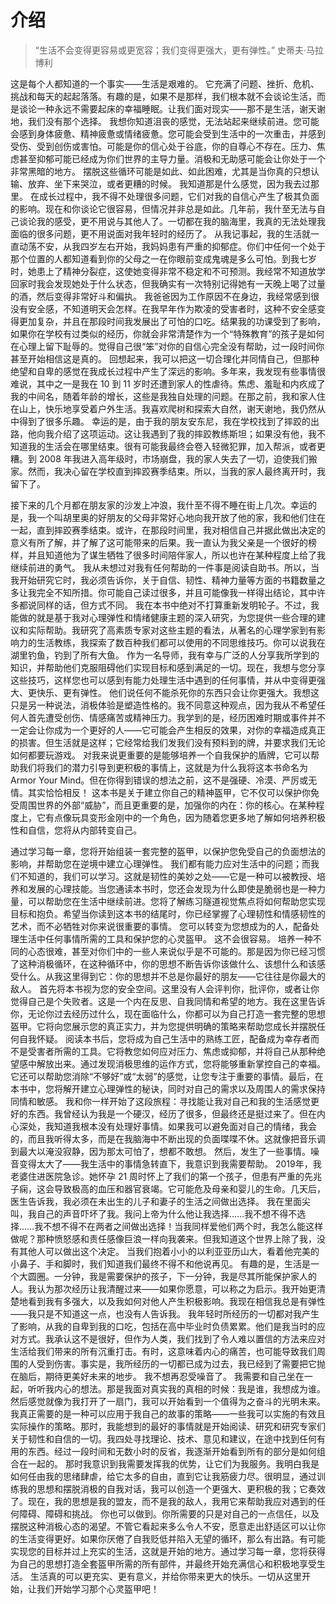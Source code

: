 # 介绍
> “生活不会变得更容易或更宽容；我们变得更强大，更有弹性。”
> 史蒂夫·马拉博利

这是每个人都知道的一个事实——生活是艰难的。
它充满了问题、挫折、危机、挑战和每天的起起落落。有趣的是，如果不是那样，我们根本就不会谈论生活，而是谈论一种永远不需要起床的幸福睡眠。让我们面对现实——那不是生活，谢天谢地，我们没有那个选择。
我想你知道沮丧的感觉，无法站起来继续前进。您可能会感到身体疲惫、精神疲惫或情绪疲惫。您可能会受到生活中的一次重击，并感到受伤、受到创伤或害怕。可能是你的信心处于谷底，你的自尊心不存在。压力、焦虑甚至抑郁可能已经成为你们世界的主导力量。消极和无助感可能会让你处于一个非常黑暗的地方。
摆脱这些循环可能是如此、如此困难，尤其是当你真的只想认输、放弃、坐下来哭泣，或者更糟的时候。
我知道那是什么感觉，因为我去过那里。
在成长过程中，我不得不处理很多问题，它们对我的自信心产生了极其负面的影响。现在和你谈论它很容易，但情况并非总是如此。几年前，我什至无法与自己谈论我的感受，更不用说与其他人了。一切都在我的脑海里，我真的无法处理我面临的很多问题，更不用说面对我年轻时的经历了。
从我记事起，我的生活就一直动荡不安，从我四岁左右开始，我妈妈患有严重的抑郁症。你们中任何一个处于那个位置的人都知道看到你的父母之一在你眼前变成鬼魂是多么可怕。到我七岁时，她患上了精神分裂症，这使她变得非常不稳定和不可预测。我经常不知道放学回家时我会发现她处于什么状态，但我确实有一次特别记得她有一天晚上喝了过量的酒，然后变得非常好斗和偏执。
我爸爸因为工作原因不在身边，我经常感到很没有安全感，不知道明天会怎样。在我早年作为欺凌的受害者时，这种不安全感变得更加复杂，并且在那段时间我发展出了可怕的口吃。结果我的功课受到了影响，如果你在学校有过类似的经历，你就会非常清楚作为一个“特殊教育”的孩子是如何在心理上留下耻辱的。觉得自己很“笨”对你的自信心完全没有帮助，过一段时间你甚至开始相信这是真的。
回想起来，我可以把这一切合理化并同情自己，但那种绝望和自卑的感觉在我成长过程中产生了深远的影响。多年来，我发现有些事情很难说，其中之一是我在 10 到 11 岁时还遭到家人的性虐待。焦虑、羞耻和内疚成了我的中间名，随着年龄的增长，这些是我独自处理的问题。在那之前，我和家人住在山上，快乐地享受着户外生活。我喜欢爬树和探索大自然，谢天谢地，我仍然从中得到了很多乐趣。
幸运的是，由于我的朋友安东尼，我在学校找到了摔跤的出路，他向我介绍了这项运动。这让我遇到了我的摔跤教练斯坦；如果没有他，我不知道我的生活会在哪里结束。很有可能我最终会卷入轻微犯罪，加入帮派，或者更糟。到 2008 年我进入高年级时，市场崩盘，我的家人失去了一切，迫使我们搬家。然而，我决心留在学校直到摔跤赛季结束。所以，当我的家人最终离开时，我留下了。

接下来的几个月都在朋友家的沙发上冲浪，我什至不得不睡在街上几次。幸运的是，我一个叫胡里奥的好朋友的父母非常好心地向我开放了他的家，我和他们住在一起，直到摔跤赛季结束。或许，在那段时间里，我对相信自己并据此做出决定的意义有所了解，并了解了这可能带来的后果。我一直认为我父亲是一个很好的榜样，并且知道他为了谋生牺牲了很多时间陪伴家人，所以也许在某种程度上给了我继续前进的勇气。
我从未想过对我有任何帮助的一件事是阅读自助书。所以，当我开始研究它时，我必须告诉你，关于自信、韧性、精神力量等方面的书籍数量之多让我完全不知所措。你可能自己读过很多，并且可能像我一样得出结论，其中许多都说同样的话，但方式不同。
我在本书中绝对不打算重新发明轮子。不过，我能做的就是基于我对心理弹性和情绪健康主题的深入研究，为您提供一些合理的建议和实际帮助。我研究了高素质专家对这些主题的看法，从著名的心理学家到有影响力的生活教练，我探索了数百种我们都可以使用的不同思维技巧。你可以说我在湖里钓鱼，钓到了所有大鱼。
作为一名导师，我有幸与广泛的人分享我所学到的知识，并帮助他们克服阻碍他们实现目标和感到满足的一切。现在，我想与您分享这些技巧，这样您也可以感到有能力处理生活中遇到的任何事情，并从中变得更强大、更快乐、更有弹性。
他们说任何不能杀死你的东西只会让你更强大。我想这只是另一种说法，消极体验是塑造性格的。我不同意这种观点，因为我从不希望任何人首先遭受创伤、情感痛苦或精神压力。我学到的是，经历困难时期或事件并不一定会让你成为一个更好的人——它可能会产生相反的效果，对你的幸福造成真正的损害。但生活就是这样；它经常给我们发我们没有预料到的牌，并要求我们无论如何都要玩游戏。
对我来说更重要的是能够培养一个自我保护的盾牌，它可以帮助我们将我们的潜力引导到更积极的事情上，这就是为什么我将这本书命名为 Armor Your Mind。但在你得到错误的想法之前，这不是强硬、冷漠、严厉或无情。其实恰恰相反！
这本书是关于建立你自己的精神盔甲，它不仅可以保护你免受周围世界的外部“威胁”，而且更重要的是，加强你的内在：你的核心。在某种程度上，它有点像玩具变形金刚中的一个角色，因为随着您更多地了解如何培养积极性和自信，您将从内部转变自己。

通过学习每一章，您将开始组装一套完整的盔甲，以保护您免受自己的负面想法的影响，并帮助您在逆境中建立心理弹性。
我们都有能力应对生活中的问题；而我们不知道的，我们可以学习。这就是韧性的美妙之处——它是一种可以被教授、培养和发展的心理技能。当您通读本书时，您还会发现为什么即使是脆弱也是一种力量，可以帮助您在生活中继续前进。您将了解练习隧道视觉焦点将如何帮助您实现目标和抱负。希望当你读到这本书的结尾时，你已经掌握了心理韧性和情感韧性的艺术，而不必牺牲对你来说很重要的事情。
您可以转变为您想成为的人，配备处理生活中任何事情所需的工具和保护您的心灵盔甲。
这不会很容易。
培养一种不同的心态很难，甚至对你们中的一些人来说似乎是不可能的。那是因为你已经习惯了这种消极循环，在这种循环中，你的思想不断告诉你该做什么、该想什么和该感受什么。从我这里得到它：你的思想并不总是你最好的朋友——它往往是你最大的敌人。
首先将本书视为您的安全空间。这里没有人会评判你，批评你，或者让你觉得自己是个失败者。这是一个内在反思、自我同情和希望的地方。我在这里告诉你，无论你过去经历过什么，现在面临什么，你都可以为自己打造一套完整的思想盔甲。它将向您展示您的真正实力，并为您提供明确的策略来帮助您成长并摆脱任何自我怀疑。
阅读本书后，您将成为自己生活中的熟练工匠，配备成为幸存者而不是受害者所需的工具。它将教您如何应对压力、焦虑或抑郁，并将自己从那种绝望感中解放出来。通过发现消极思维的运作方式，您将能够重新掌控自己的幸福。它还可以帮助您消除“不够好”或“太弱”的感觉，让您专注于重要的事情。最后，在本书中，您将解开建立心理弹性的秘诀，同时对自己的需求以及周围人的需求保持同情和敏感。
我和你一样开始了这段旅程：寻找能让我对自己和我的生活感觉更好的东西。我曾经认为我是一个硬汉，经历了很多，但最终还是挺过来了。但在内心深处，我知道我根本没有处理好事情。如果我可以避免面对自己的情绪，我会的，而且我听得太多，而是在我脑海中不断出现的负面喋喋不休。这就像把音乐调到最大以淹没寂静，因为那太可怕了，想都不敢想。
然后，发生了一些事情。噪音变得太大了——我生活中的事情急转直下，我意识到我需要帮助。
2019年，我老婆住进医院急诊。她怀孕 21 周时怀上了我们的第一个孩子，但患有严重的先兆子痫，这会导致极高的血压和器官衰竭。它可能危及母亲和婴儿的生命。几天后，医生告诉我，我必须在未出生的儿子和妻子的生活之间做出选择。
我在里面尖叫，我自己的声音吓坏了我。我问上帝为什么他让我选择……我不想不得不选择……我不想不得不在两者之间做出选择！当我同样爱他们两个时，我怎么能这样做呢？那种愤怒感和责任感像巨浪一样向我袭来。但我知道这个世界上除了我，没有其他人可以做出这个决定。
当我们抱着小小的以利亚亚历山大，看着他完美的小鼻子、手和脚时，我们知道我们最终不得不和他说再见。
有趣的是，生活是一个大圆圈。一分钟，我是需要保护的孩子，下一分钟，我是尽其所能保护家人的人。我认为那次经历让我清醒过来——如果你愿意，可以称之为启示。我开始更清楚地看到我有多强大，以及我如何对他人产生积极影响。我现在相信我总是有弹性——我只是不知道这一点，也没有人告诉我。
我年轻时所经历的一切都对我产生了影响，从我的自卑到我的口吃，包括在高中毕业时负债累累。他们是我当时的应对方式。我承认这不是很好，但作为人类，我们找到了令人难以置信的方法来应对生活给我们带来的所有沉重打击。有时，这意味着内心的痛苦，也可能导致我们周围的人受到伤害。事实是，我所经历的一切都已成为过去，我已经到了需要把它抛在脑后，期待更美好未来的地步。
我不想再忍受噪音了。
我需要和自己坐在一起，听听我内心的想法。那是我面对真实我的真相的时候：我是谁，我想成为谁。然后感觉就像为我打开了一扇门，我可以开始看到一个值得为之奋斗的光明未来。
我真正需要的是一种可以应用于我自己的故事的策略——一些我可以实施的有效且实际操作的策略。那时，我能想到的最好的事情就是开始阅读、研究和研究专家们关于韧性和自信的一切。我四处寻找理论、技术、意见和建议，在途中找到任何有用的东西。经过一段时间和无数小时的反省，我逐渐开始看到所有的部分是如何组合在一起的。
那时我意识到我需要发挥我的优势，让它们为我服务。我明白我是如何任由我的思绪肆虐，给它太多的自由，直到它让我筋疲力尽。很明显，通过训练我的思想和摆脱消极的自我对话，我可以创造一个更强大、更积极的我；它奏效了。现在，我的思想是我的盟友，而不是我的敌人，我用它来帮助我应对遇到的任何障碍、障碍和挑战。
你也可以做到。你所需要的只是对自己的一点信任，以及摆脱这种消极心态的渴望。不管它看起来多么令人不安，愿意走出舒适区可以让你的生活变得更好。如果你厌倦了自我贬低并陷入无望的循环，那么有出路。有可能实现您的目标并过上充实的生活，这就是开始的地方。通过学习每一章，您将获得为自己的思想打造全套盔甲所需的所有部件，并最终开始充满信心和积极地享受生活。
生活真的可以更充实、更有意义，并给你带来更大的快乐。一切从这里开始，让我们开始学习那个心灵盔甲吧！